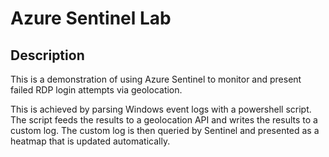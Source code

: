 # Azure Sentinel Lab

## Description

This is a demonstration of using Azure Sentinel to monitor and present failed RDP login attempts via geolocation.

This is achieved by parsing Windows event logs with a powershell script.  The script feeds the results to a geolocation API and writes the results to a custom log. The custom log is then queried by Sentinel and presented as a heatmap that is updated automatically.
